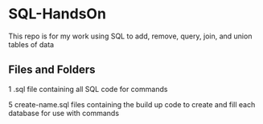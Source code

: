 # SQL-HandsOn
This repo is for my work using SQL to add, remove, query, join, and union tables of data

## Files and Folders
1 .sql file containing all SQL code for commands

5 create-name.sql files containing the build up code to create and fill each database for use with commands
